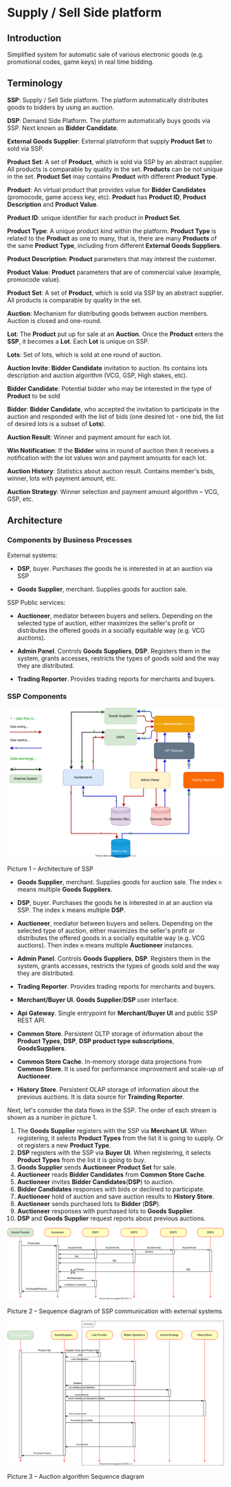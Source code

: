 # Supply / Sell Side platform

## Introduction

Simplified system for automatic sale of various electronic goods (e.g. promotional codes, game keys) in real time bidding.

## Terminology

__SSP__: Supply / Sell Side platform. The platform automatically distributes goods to bidders by using an auction.

__DSP__: Demand Side Platform. The platform automatically buys goods via SSP. Next known as __Bidder Candidate__.

__External Goods Supplier__: External platroform that supply __Product Set__ to sold via SSP.

__Product Set__: A set of __Product__, which is sold via SSP by an abstract supplier. All products is comparable by quality in the set. __Products__ can be not unique in the set. __Product Set__ may contains __Product__ with different __Product Type__.

__Product__: An virtual product that provides value for __Bidder Candidates__ (promocode, game access key, etc). __Product__ has __Product ID__, __Product Description__ and __Product Value__. 

__Product ID__: unique identifier for each product in __Product Set__.

__Product Type__: A unique product kind within the platform. __Product Type__ is related to the __Product__ as one to many, that is, there are many __Products__ of the same __Product Type__, including from different __External Goods Suppliers__.

__Product Description__: __Product__ parameters that may interest the customer.

__Product Value__: __Product__ parameters that are of commercial value (example, promocode value).

__Product Set__: A set of __Product__, which is sold via SSP by an abstract supplier. All products is comparable by quality in the set.

__Auction__: Mechanism for distributing goods between auction members. Auction is closed and one-round.

__Lot__: The __Product__ put up for sale at an __Auction__. Once the __Product__ enters the __SSP__, it becomes a __Lot__. Each __Lot__ is unique on SSP.

__Lots__: Set of lots, which is sold at one round of auction.

__Auction Invite__: __Bidder Candidate__ invitation to auction. Its contains lots description and auction algorithm (VCG, GSP, High stakes, etc).

__Bidder Candidate__: Potential bidder who may be interested in the type of __Product__ to be sold 

__Bidder__:  __Bidder Candidate__, who accepted the invitation to participate in the auction and responded with the list of bids (one desired lot - one bid, the list of desired lots is a subset of __Lots__).

__Auction Result__: Winner and payment amount for each lot.

__Win Notification__: If the __Bidder__ wins in round of auction then it receives a notification with the lot values won and payment amounts for each lot.

__Auction History__: Statistics about auction result. Contains member's bids, winner, lots with payment amount, etc.

__Auction Strategy__: Winner selection and payment amount algorithm – VCG, GSP, etc.


## Architecture

### Components by Business Processes

External systems:

- __DSP__, buyer. Purchases the goods he is interested in at an auction via SSP

- __Goods Supplier__, merchant. Supplies goods for auction sale.

SSP Public services:

- __Auctioneer__, mediator between buyers and sellers. Depending on the selected type of auction, either maximizes the seller's profit or distributes the offered goods in a socially equitable way (e.g. VCG auctions).

- __Admin Panel__. Controls __Goods Suppliers__, __DSP__. Registers them in the system, grants accesses, restricts the types of goods sold and the way they are distributed.

- __Trading Reporter__. Provides trading reports for merchants and buyers.

### SSP Components 

![pic0](doc/architecture.svg)

Picture 1 – Architecture of SSP 

- __Goods Supplier__, merchant. Supplies goods for auction sale. The index `n` means multiple __Goods Suppliers__.

- __DSP__, buyer. Purchases the goods he is interested in at an auction via SSP. The index `k` means multiple __DSP__.

- __Auctioneer__, mediator between buyers and sellers. Depending on the selected type of auction, either maximizes the seller's profit or distributes the offered goods in a socially equitable way (e.g. VCG auctions). Then index `m` means multiple __Auctioneer__ instances.

- __Admin Panel__. Controls __Goods Suppliers__, __DSP__. Registers them in the system, grants accesses, restricts the types of goods sold and the way they are distributed.

- __Trading Reporter__. Provides trading reports for merchants and buyers.

- __Merchant/Buyer UI__. __Goods Supplier__/__DSP__ user interface.

- __Api Gateway__. Single entrypoint for __Merchant/Buyer UI__ and public SSP REST API.

- __Common Store__. Persistent OLTP storage of information about the __Product Types__, __DSP__, __DSP product type subscriptions__, __GoodsSuppliers__.

- __Common Store Cache__. In-memory storage data projections from __Common Store__. It is used for performance improvement and scale-up of __Auctioneer__.

- __History Store__. Persistent OLAP storage of information about the previous auctions. It is data source for __Trainding Reporter__.

Next, let's consider the data flows in the SSP. The order of each stream is shown as a number in picture 1.

1. The __Goods Supplier__ registers with the SSP via __Merchant UI__. When registering, it selects __Product Types__ from the list it is going to supply. Or ot registers a new __Product Type__.
2. __DSP__ registers with the SSP via __Buyer UI__. When registering, it selects __Product Types__ from the list it is going to buy. 
3. __Goods Supplier__ sends __Auctioneer__ __Product Set__ for sale.
4. __Auctioneer__ reads __Bidder Candidates__ from __Common Store Cache__.
5. __Auctioneer__ invites __Bidder Candidates__(__DSP__) to auction.
6. __Bidder Candidates__ responses with bids or declined to participate.
7. __Auctioneer__ hold of auction and save auction results to __History Store__.
8. __Auctioneer__ sends purchased lots to __Bidder__ (__DSP__).
9. __Auctioneer__ responses with purchased lots to __Goods Supplier__.
10. __DSP__ and __Goods Supplier__ request reports about previous auctions.

![pic1](doc/ssp-with-external-system-relations.svg)

Picture 2 – Sequence diagram of SSP communication with external systems

![pic2](doc/bussines-flow-ssp-and-external-systems.svg)

Picture 3 – Auction algorithm Sequence diagram

